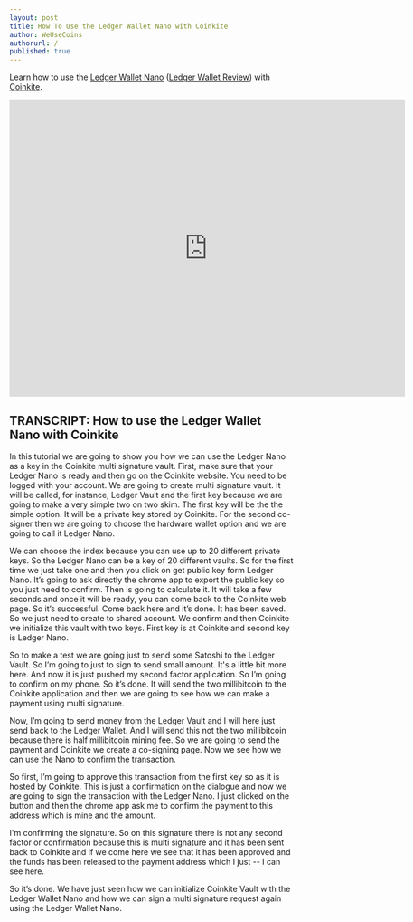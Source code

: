 ```yaml
---
layout: post
title: How To Use the Ledger Wallet Nano with Coinkite
author: WeUseCoins
authorurl: /
published: true
---
```


<p>Learn how to use the <a href="https://www.ledgerwallet.com/r/4727">Ledger Wallet Nano</a> (<a href="/bitcoin-ledger-wallet-review/">Ledger Wallet Review</a>) with <a href="/coinkite/">Coinkite</a>.
<center><iframe width="700" height="525" src="https://www.youtube.com/embed/8IQJF-CDL24" frameborder="0" allowfullscreen></iframe></center>
<p><h2>TRANSCRIPT: How to use the Ledger Wallet Nano with Coinkite</h2>
<p>In this tutorial we are going to show you how we can use the Ledger Nano as a key in the Coinkite multi signature vault.  First, make sure that your Ledger Nano is ready and then go on the Coinkite website.  You need to be logged with your account.  We are going to create multi signature vault.  It will be called, for instance, Ledger Vault and the first key because we are going to make a very simple two on two skim.  The first key will be the the simple option.  It will be a private key stored by Coinkite.  For the second co-signer then we are going to choose the hardware wallet option and we are going to call it Ledger Nano.
<p>We can choose the index because you can use up to 20 different private keys.  So the Ledger Nano can be a key of 20 different vaults.  So for the first time we just take one and then you click on get public key form Ledger Nano.  It’s going to ask directly the chrome app to export the public key so you just need to confirm.  Then is going to calculate it.  It will take a few seconds and once it will be ready, you can come back to the Coinkite web page.  So it’s successful.  Come back here and it’s done.  It has been saved.  So we just need to create to shared account.  We confirm and then Coinkite we initialize this vault with two keys.  First key is at Coinkite and second key is Ledger Nano.
<p>So to make a test we are going just to send some Satoshi to the Ledger Vault.  So I’m going to just to sign to send small amount.  It's a little bit more here.  And now it is just pushed my second factor application.  So I’m going to confirm on my phone.  So it’s done.  It will send the two millibitcoin to the Coinkite application and then we are going to see how we can make a payment using multi signature.
<p>Now, I’m going to send money from the Ledger Vault and I will here just send back to the Ledger Wallet.  And I will send this not the two millibitcoin because there is half millibitcoin mining fee.  So we are going to send the payment and Coinkite we create a co-signing page.  Now we see how we can use the Nano to confirm the transaction.
<p>So first, I’m going to approve this transaction from the first key so as it is hosted by Coinkite.  This is just a confirmation on the dialogue and now we are going to sign the transaction with the Ledger Nano.  I just clicked on the button and then the chrome app ask me to confirm the payment to this address which is mine and the amount.
<p>I'm confirming the signature.  So on this signature there is not any second factor or confirmation because this is multi signature and it has been sent back to Coinkite and if we come here we see that it has been approved and the funds has been released to the payment address which I just -- I can see here.
<p>So it’s done.  We have just seen how we can initialize Coinkite Vault with the Ledger Wallet Nano and how we can sign a multi signature request again using the Ledger Wallet Nano.
